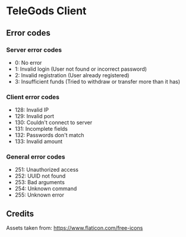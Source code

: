 # TeleGods Client

## Error codes

### Server error codes

- 0: No error
- 1: Invalid login (User not found or incorrect password)
- 2: Invalid registration (User already registered)
- 3: Insufficient funds (Tried to withdraw or transfer more than it has)

### Client error codes

- 128: Invalid IP
- 129: Invalid port
- 130: Couldn't connect to server
- 131: Incomplete fields
- 132: Passwords don't match
- 133: Invalid amount

### General error codes

- 251: Unauthorized access
- 252: UUID not found
- 253: Bad arguments
- 254: Unknown command
- 255: Unknown error

## Credits

Assets taken from: https://www.flaticon.com/free-icons
